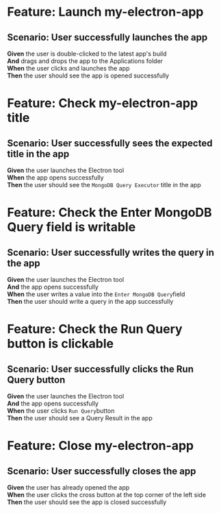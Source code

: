# Feature: Launch my-electron-app
## Scenario: User successfully launches the app
**Given** the user is double-clicked to the latest app's build    
**And** drags and drops the app to the Applications folder    
**When** the user clicks and launches the app      
**Then** the user should see the app is opened successfully


# Feature: Check my-electron-app title
## Scenario: User successfully sees the expected title in the app
**Given** the user launches the Electron tool     
**When** the app opens successfully       
**Then** the user should see the `MongoDB Query Executor` title in the app     


# Feature: Check the Enter MongoDB Query field is writable 
## Scenario: User successfully writes the query in the app
**Given** the user launches the Electron tool    
**And** the app opens successfully    
**When** the user writes a value into the `Enter MongoDB Query`field    
**Then** the user should write a query in the app successfully


# Feature: Check the Run Query button is clickable 
## Scenario: User successfully clicks the Run Query button
**Given** the user launches the Electron tool    
**And** the app opens successfully    
**When** the user clicks `Run Query`button   
**Then** the user should see a Query Result in the app


# Feature: Close my-electron-app
## Scenario: User successfully closes the app
**Given** the user has already opened the app     
**When** the user clicks the cross button at the top corner of the left side      
**Then** the user should see the app is closed successfully     
